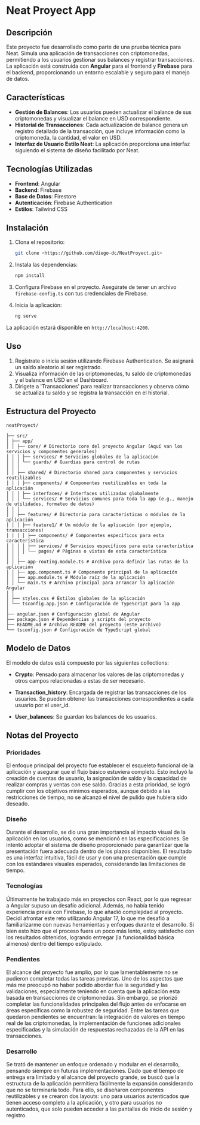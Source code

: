# Neat Proyect App

## Descripción

Este proyecto fue desarrollado como parte de una prueba técnica para Neat. Simula una aplicación de transacciones con criptomonedas, permitiendo a los usuarios gestionar sus balances y registrar transacciones. La aplicación está construida con **Angular** para el frontend y **Firebase** para el backend, proporcionando un entorno escalable y seguro para el manejo de datos.

## Características

- **Gestión de Balances**: Los usuarios pueden actualizar el balance de sus criptomonedas y visualizar el balance en USD correspondiente.
- **Historial de Transacciones**: Cada actualización de balance genera un registro detallado de la transacción, que incluye información como la criptomoneda, la cantidad, el valor en USD.
- **Interfaz de Usuario Estilo Neat**: La aplicación proporciona una interfaz siguiendo el sistema de diseño facilitado por Neat.

## Tecnologías Utilizadas

- **Frontend**: Angular
- **Backend**: Firebase
- **Base de Datos**: Firestore
- **Autenticación**: Firebase Authentication
- **Estilos**: Tailwind CSS

## Instalación

1. Clona el repositorio:

   ```bash
   git clone <https://github.com/diego-dc/NeatProyect.git>
   ```

2. Instala las dependencias:

   ```bash
   npm install
   ```

3. Configura Firebase en el proyecto. Asegúrate de tener un archivo `firebase-config.ts` con tus credenciales de Firebase.

4. Inicia la aplicación:
   ```bash
   ng serve
   ```

La aplicación estará disponible en `http://localhost:4200`.

## Uso

1. Regístrate o inicia sesión utilizando Firebase Authentication. Se asignará un saldo aleatorio al ser registrado.
2. Visualiza información de las criptomonedas, tu saldo de criptomonedas y el balance en USD en el Dashboard.
3. Dirigete a 'Transacciones' para realizar transacciones y observa cómo se actualiza tu saldo y se registra la transacción en el historial.

## Estructura del Proyecto

    neatProyect/

    ├── src/
    │ ├── app/
    │ │ ├── core/ # Directorio core del proyecto Angular (Aquí van los servicios y componentes generales)
    │ │ │ ├── services/ # Servicios globales de la aplicación
    │ │ │ └── guards/ # Guardias para control de rutas
    │ │ │
    │ │ ├── shared/ # Directorio shared para componentes y servicios reutilizables
    │ │ │ ├── components/ # Componentes reutilizables en toda la aplicación
    │ │ │ ├── interfaces/ # Interfaces utilizadas globalmente
    │ │ │ └── services/ # Servicios comunes para toda la app (e.g., manejo de utilidades, formateo de datos)
    │ │ │
    │ │ ├── features/ # Directorio para características o módulos de la aplicación
    │ │ │ ├── feature1/ # Un módulo de la aplicación (por ejemplo, transacciones)
    │ │ │ │ ├── components/ # Componentes específicos para esta característica
    │ │ │ │ ├── services/ # Servicios específicos para esta característica
    │ │ │ │ └── pages/ # Páginas o vistas de esta característica
    │ │ │
    │ │ ├── app-routing.module.ts # Archivo para definir las rutas de la aplicación
    │ │ ├── app.component.ts # Componente principal de la aplicación
    │ │ ├── app.module.ts # Módulo raíz de la aplicación
    │ │ └── main.ts # Archivo principal para arrancar la aplicación Angular
    │ │
    │ ├── styles.css # Estilos globales de la aplicación
    │ └── tsconfig.app.json # Configuración de TypeScript para la app
    │
    ├── angular.json # Configuración global de Angular
    ├── package.json # Dependencias y scripts del proyecto
    ├── README.md # Archivo README del proyecto (este archivo)
    └── tsconfig.json # Configuración de TypeScript global

## Modelo de Datos

El modelo de datos está compuesto por las siguientes collections:

- **Crypto**: Pensado para almacenar los valores de las criptomonedas y otros campos relacionadas a estas de ser necesario.

- **Transaction_history**: Encargada de registrar las transacciones de los usuarios. Se pueden obtener las transacciones correspondientes a cada usuario por el user_id.

- **User_balances**: Se guardan los balances de los usuarios.

## Notas del Proyecto

### **Prioridades**

El enfoque principal del proyecto fue establecer el esqueleto funcional de la aplicación y asegurar que el flujo básico estuviera completo. Esto incluyó la creación de cuentas de usuario, la asignación de saldo y la capacidad de realizar compras y ventas con ese saldo. Gracias a esta prioridad, se logró cumplir con los objetivos mínimos esperados, aunque debido a las restricciones de tiempo, no se alcanzó el nivel de pulido que hubiera sido deseado.

### **Diseño**

Durante el desarrollo, se dio una gran importancia al impacto visual de la aplicación en los usuarios, como se mencionó en las especificaciones. Se intentó adoptar el sistema de diseño proporcionado para garantizar que la presentación fuera adecuada dentro de los plazos disponibles. El resultado es una interfaz intuitiva, fácil de usar y con una presentación que cumple con los estándares visuales esperados, considerando las limitaciones de tiempo.

### **Tecnologías**

Últimamente he trabajado más en proyectos con React, por lo que regresar a Angular supuso un desafío adicional. Además, no había tenido experiencia previa con Firebase, lo que añadió complejidad al proyecto. Decidí afrontar este reto utilizando Angular 17, lo que me desafió a familiarizarme con nuevas herramientas y enfoques durante el desarrollo. Si bien esto hizo que el proceso fuera un poco más lento, estoy satisfecho con los resultados obtenidos, logrando entregar (la funcionalidad básica almenos) dentro del tiempo estipulado.

### **Pendientes**

El alcance del proyecto fue amplio, por lo que lamentablemente no se pudieron completar todas las tareas previstas. Uno de los aspectos que más me preocupó no haber podido abordar fue la seguridad y las validaciones, especialmente teniendo en cuenta que la aplicación esta basada en transacciones de criptomonedas. Sin embargo, se priorizó completar las funcionalidades principales del flujo antes de enfocarse en áreas específicas como la robustez de seguridad. Entre las tareas que quedaron pendientes se encuentran: la integración de valores en tiempo real de las criptomonedas, la implementación de funciones adicionales especificadas y la simulación de respuestas rechazadas de la API en las transacciones.

### **Desarrollo**

Se trató de mantener un enfoque ordenado y modular en el desarrollo, pensando siempre en futuras implementaciones. Dado que el tiempo de entrega era limitado y el alcance del proyecto grande, se buscó que la estructura de la aplicación permitiera fácilmente la expansión considerando que no se terminaría todo. Para ello, se diseñaron componentes reutilizables y se crearon dos layouts: uno para usuarios autenticados que tienen acceso completo a la aplicación, y otro para usuarios no autenticados, que solo pueden acceder a las pantallas de inicio de sesión y registro.
